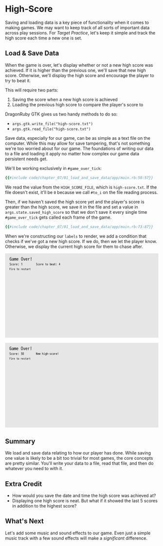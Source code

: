 # High-Score

Saving and loading data is a key piece of functionality when it comes to making games. We may want to keep track of all sorts of important data across play sessions. For _Target Practice_, let's keep it simple and track the high score each time a new one is set.

## Load & Save Data

When the game is over, let's display whether or not a new high score was achieved. If it is higher than the previous one, we'll save that new high score. Otherwise, we'll display the high score and encourage the player to try to beat it.

This will require two parts:

1. Saving the score when a new high score is achieved
2. Loading the previous high score to compare the player's score to

DragonRuby GTK gives us two handy methods to do so:

- `args.gtk.write_file("high-score.txt")`
- `args.gtk.read_file("high-score.txt")`

Save data, especially for our game, can be as simple as a text file on the computer. While this may allow for save tampering, that's not something we're too worried about for our game. The foundations of writing our data to a file and loading it apply no matter how complex our game data persistent needs get.

We'll be working exclusively in `#game_over_tick`:

``` ruby
{{#include code/chapter_07/01_load_and_save_data/app/main.rb:50:57}}
```

We read the value from the `HIGH_SCORE_FILE`, which is `high-score.txt`. If the file doesn't exist, it'll be `0` because we call `#to_i` on the file reading process.

Then, if we haven't saved the high score yet and the player's score is greater than the high score, we save it in the file and set a value in `args.state.saved_high_score` so that we don't save it every single time `#game_over_tick` gets called each frame of the game.

``` ruby
{{#include code/chapter_07/01_load_and_save_data/app/main.rb:73:87}}
```

When we're constructing our `labels` to render, we add a condition that checks if we've got a new high score. If we do, then we let the player know. Otherwise, we display the current high score for them to chase after.

![game over screen showing a score of 1 and a high score of 4](./img/c07-low-score.jpg)

![game over screen showing a new high score of 30](./img/c07-high-score.jpg)

## Summary

We load and save data relating to how our player has done. While saving one value is likely to be a bit too trivial for most games, the core concepts are pretty similar. You'll write your data to a file, read that file, and then do whatever you need to with it.

## Extra Credit

- How would you save the date and time the high score was achieved at?
- Displaying one high score is neat. But what if it showed the last 5 scores in addition to the highest score?

## What's Next

Let's add some music and sound effects to our game. Even just a simple music track with a few sound effects will make a _significant_ difference.
